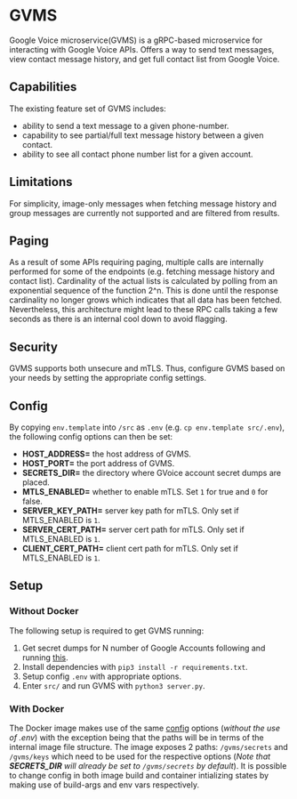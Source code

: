 # **GVMS**
Google Voice microservice(GVMS) is a gRPC-based microservice for interacting
with Google Voice APIs. Offers a way to send text messages, view contact message
history, and get full contact list from Google Voice.

## **Capabilities**
The existing feature set of GVMS includes:
- ability to send a text message to a given phone-number.
- capability to see partial/full text message history between a given contact.
- ability to see all contact phone number list for a given account.

## **Limitations**
For simplicity, image-only messages when fetching message history and group messages
are currently not supported and are filtered from results.

## **Paging**
As a result of some APIs requiring paging, multiple calls are internally performed
for some of the endpoints (e.g. fetching message history and contact list). Cardinality
of the actual lists is calculated by polling from an exponential sequence of the
function 2^n. This is done until the response cardinality no longer grows which indicates
that all data has been fetched. Nevertheless, this architecture might lead to these RPC
calls taking a few seconds as there is an internal cool down to avoid flagging.

## **Security**
GVMS supports both unsecure and mTLS. Thus, configure GVMS based on your needs by setting
the appropriate config settings. 

## **Config**
By copying `env.template` into `/src` as `.env` (e.g. `cp env.template src/.env`),
the following config options can then be set:
- **HOST_ADDRESS=** the host address of GVMS.
- **HOST_PORT=** the port address of GVMS.
- **SECRETS_DIR=** the directory where GVoice account secret dumps are placed.
- **MTLS_ENABLED=** whether to enable mTLS. Set `1` for true and `0` for false.
- **SERVER_KEY_PATH=** server key path for mTLS. Only set if MTLS_ENABLED is `1`.
- **SERVER_CERT_PATH=** server cert path for mTLS. Only set if MTLS_ENABLED is `1`.
- **CLIENT_CERT_PATH=** client cert path for mTLS. Only set if MTLS_ENABLED is `1`.

## **Setup**

### **Without Docker**
The following setup is required to get GVMS running:
1. Get secret dumps for N number of Google Accounts following and running
   [this](https://github.com/kingcobra2468/GVoiceSecretDump).
2. Install dependencies with `pip3 install -r requirements.txt`.
3. Setup config `.env` with appropriate options.
4. Enter `src/` and run GVMS with `python3 server.py`.
   
### **With Docker**
The Docker image makes use of the same [config](#config) options (*without  the use of .env*) with the
exception being that the paths will be in terms of the internal image file structure. The image exposes
2 paths: `/gvms/secrets` and `/gvms/keys` which need to be used for the respective options (*Note
that **SECRETS_DIR** will already be set to `/gvms/secrets` by default*). It is possible to change
config in both image build and container intializing states by making use of build-args and env vars
respectively.
